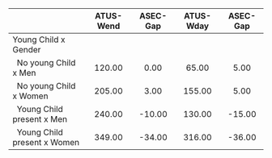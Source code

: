 
|                      |    ATUS-Wend |     ASEC-Gap |    ATUS-Wday |     ASEC-Gap |
| -------------------- | :----------: | :----------: | :----------: | :----------: |
| Young Child x Gender |              |              |              |              |
| &nbsp;&nbsp;No young Child x Men |       120.00 |         0.00 |        65.00 |         5.00 |
| &nbsp;&nbsp;No young Child x Women |       205.00 |         3.00 |       155.00 |         5.00 |
| &nbsp;&nbsp;Young Child present x Men |       240.00 |       -10.00 |       130.00 |       -15.00 |
| &nbsp;&nbsp;Young Child present x Women |       349.00 |       -34.00 |       316.00 |       -36.00 |

